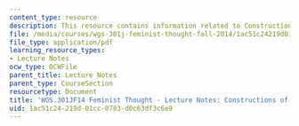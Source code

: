 ```yaml
---
content_type: resource
description: This resource contains information related to Constructions of Gender.
file: /media/courses/wgs-301j-feminist-thought-fall-2014/1ac51c24219d01cc0783d0c63df3c6e9_MITWGS_301JF14_Sess6.pdf
file_type: application/pdf
learning_resource_types:
- Lecture Notes
ocw_type: OCWFile
parent_title: Lecture Notes
parent_type: CourseSection
resourcetype: Document
title: 'WGS.301JF14 Feminist Thought - Lecture Notes: Constructions of Gender'
uid: 1ac51c24-219d-01cc-0783-d0c63df3c6e9
---
```

